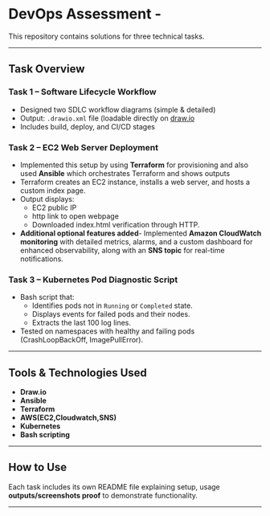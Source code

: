 # DevOps Assessment -

This repository contains solutions for three technical tasks.

---

## Task Overview

### **Task 1 – Software Lifecycle Workflow**
- Designed two SDLC workflow diagrams (simple & detailed)
- Output: `.drawio.xml` file (loadable directly on [draw.io](https://app.diagrams.net/)
- Includes build, deploy, and CI/CD stages

### **Task 2 – EC2 Web Server Deployment**
- Implemented this setup by using **Terraform** for provisioning and also used **Ansible** which orchestrates Terraform and shows outputs
- Terraform creates an EC2 instance, installs a web server, and hosts a custom index page.
- Output displays:
  - EC2 public IP
  - http link to open webpage
  - Downloaded index.html verification through HTTP.
- **Additional optional features added**-  Implemented **Amazon CloudWatch monitoring** with detailed metrics, alarms, and a custom dashboard for enhanced observability, along with an **SNS topic** for real-time notifications.
   
### **Task 3 – Kubernetes Pod Diagnostic Script**
- Bash script that:
  - Identifies pods not in `Running` or `Completed` state.
  - Displays events for failed pods and their nodes.
  - Extracts the last 100 log lines.
- Tested on namespaces with healthy and failing pods (CrashLoopBackOff, ImagePullError).

---

## Tools & Technologies Used
- **Draw.io**
- **Ansible**
- **Terraform**
- **AWS(EC2,Cloudwatch,SNS)**
- **Kubernetes**
- **Bash scripting**

---

## How to Use
Each task includes its own README file explaining setup, usage **outputs/screenshots proof** to demonstrate functionality.



---

